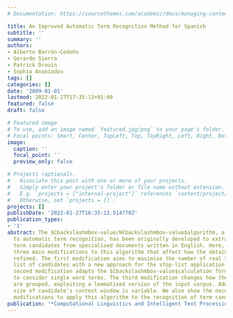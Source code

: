 ```yaml
---
# Documentation: https://sourcethemes.com/academic/docs/managing-content/

title: An Improved Automatic Term Recognition Method for Spanish
subtitle: ''
summary: ''
authors:
- Alberto Barrón-Cedeño
- Gerardo Sierra
- Patrick Drouin
- Sophia Ananiadou
tags: []
categories: []
date: '2009-01-01'
lastmod: 2022-01-27T17:35:13+01:00
featured: false
draft: false

# Featured image
# To use, add an image named `featured.jpg/png` to your page's folder.
# Focal points: Smart, Center, TopLeft, Top, TopRight, Left, Right, BottomLeft, Bottom, BottomRight.
image:
  caption: ''
  focal_point: ''
  preview_only: false

# Projects (optional).
#   Associate this post with one or more of your projects.
#   Simply enter your project's folder or file name without extension.
#   E.g. `projects = ["internal-project"]` references `content/project/deep-learning/index.md`.
#   Otherwise, set `projects = []`.
projects: []
publishDate: '2022-01-27T16:35:13.514770Z'
publication_types:
- '1'
abstract: The $Cbackslashmbox-value/NCbackslashmbox-value$algorithm, a hybrid approach
  to automatic term recognition, has been originally developed to extract multiword
  term candidates from specialised documents written in English. Here, we present
  three main modifications to this algorithm that affect how the obtained output is
  refined. The first modification aims to maximise the number of real terms in the
  list of candidates with a new approach for the stop-list application process. The
  second modification adapts the $Cbackslashmbox-value$calculation formula in order
  to consider single word terms. The third modification changes how the term candidates
  are grouped, exploiting a lemmatised version of the input corpus. Additionally,
  size of candidate's context window is variable. We also show the necessary linguistic
  modifications to apply this algorithm to the recognition of term candidates in Spanish.
publication: '*Computational Linguistics and Intelligent Text Processing*'
---
```

